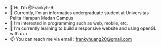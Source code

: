 - 👋 Hi, I’m @Frankyh-9
- 💞️ Currently, I'm an informatics undergraduate student at Universitas Pelita Harapan Medan Campus
- 👀 I’m interested in programming such as web, mobile, etc.
- 🌱 I’m currently learning to build a responsive website and using openGL with c++
- 📫 You can reach me via email : frankyhuang20@gmail.com

<!---
Frankyh-9/Frankyh-9 is a ✨ special ✨ repository because its `README.md` (this file) appears on your GitHub profile.
You can click the Preview link to take a look at your changes.
--->
